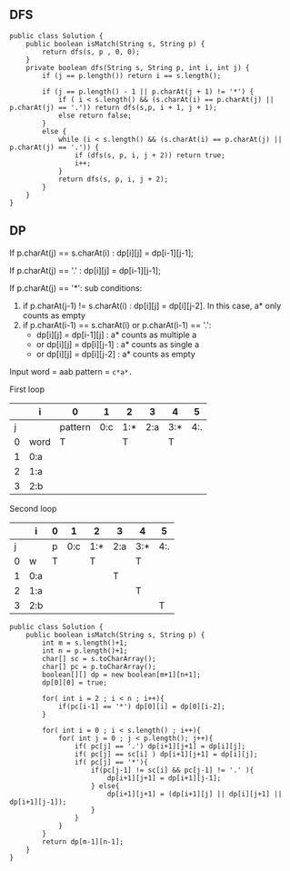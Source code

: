 ## DFS
```
public class Solution {
    public boolean isMatch(String s, String p) {
        return dfs(s, p , 0, 0);
    }
    private boolean dfs(String s, String p, int i, int j) {
        if (j == p.length()) return i == s.length();
          
        if (j == p.length() - 1 || p.charAt(j + 1) != '*') {
            if ( i < s.length() && (s.charAt(i) == p.charAt(j) || p.charAt(j) == '.')) return dfs(s,p, i + 1, j + 1);
            else return false;
        }
        else {
            while (i < s.length() && (s.charAt(i) == p.charAt(j) || p.charAt(j) == '.')) {
                if (dfs(s, p, i, j + 2)) return true;
                i++;
            }
            return dfs(s, p, i, j + 2);
        }
    }
}

```

## DP
 
 If p.charAt(j) == s.charAt(i) :  dp[i][j] = dp[i-1][j-1];
 
 If p.charAt(j) == '.' : dp[i][j] = dp[i-1][j-1];
 
 If p.charAt(j) == '*': sub conditions:

1. if p.charAt(j-1) != s.charAt(i) : dp[i][j] = dp[i][j-2]. In this case, a* only counts as empty
2. if p.charAt(i-1) == s.charAt(i) or p.charAt(i-1) == '.':
	* dp[i][j] = dp[i-1][j]  : a* counts as multiple a 
	* or dp[i][j] = dp[i][j-1] :  a* counts as single a
	* or dp[i][j] = dp[i][j-2] :  a* counts as empty



Input word = aab pattern = ``c*a*.``

First loop 

|   | i   | 0     | 1   | 2   | 3   | 4   | 5   |
|---|-----|-------|-----|-----|-----|-----|-----|
| j |     |pattern| 0:c | 1:* | 2:a | 3:* | 4:. |
| 0 | word| T     |     | T   |     | T   |     |
| 1 | 0:a |       |     |     |     |     |     |
| 2 | 1:a |       |     |     |     |     |     |
| 3 | 2:b |       |     |     |     |     |     |

Second loop

|   | i   | 0 | 1   | 2   | 3   | 4   | 5   |
|---|-----|---|-----|-----|-----|-----|-----|
| j |     | p | 0:c | 1:* | 2:a | 3:* | 4:. |
| 0 | w   | T |     | T   |     | T   |     |
| 1 | 0:a |   |     |     | T   |     |     |
| 2 | 1:a |   |     |     |     | T   |     |
| 3 | 2:b |   |     |     |     |     | T   |

```
public class Solution {
    public boolean isMatch(String s, String p) {
        int m = s.length()+1;
        int n = p.length()+1;
        char[] sc = s.toCharArray();
        char[] pc = p.toCharArray();
        boolean[][] dp = new boolean[m+1][n+1];
        dp[0][0] = true;
        
        for( int i = 2 ; i < n ; i++){
            if(pc[i-1] == '*') dp[0][i] = dp[0][i-2];
        }
        
        for( int i = 0 ; i < s.length() ; i++){
            for( int j = 0 ; j < p.length(); j++){
                if( pc[j] == '.') dp[i+1][j+1] = dp[i][j];
                if( pc[j] == sc[i] ) dp[i+1][j+1] = dp[i][j];
                if( pc[j] == '*'){
                    if(pc[j-1] != sc[i] && pc[j-1] != '.' ){
                        dp[i+1][j+1] = dp[i+1][j-1];
                    } else{
                        dp[i+1][j+1] = (dp[i+1][j] || dp[i][j+1] || dp[i+1][j-1]);
                    }
                }
            }
        }
        return dp[m-1][n-1];
    }
}
```

